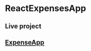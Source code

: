 # ReactExpensesApp

## Live project
## [ExpenseApp](https://sebastians-expenses-app.herokuapp.com/Home)

